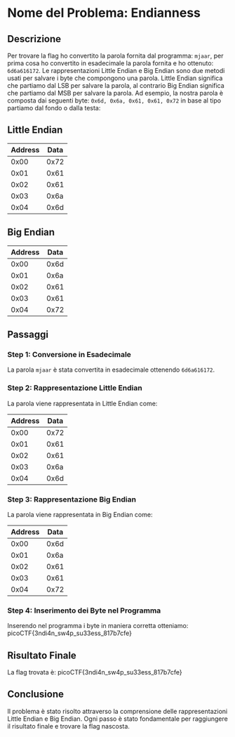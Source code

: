 # Nome del Problema: Endianness

## Descrizione

Per trovare la flag ho convertito la parola fornita dal programma: `mjaar`, per prima cosa ho convertito in esadecimale la parola fornita e ho ottenuto: `6d6a616172`. Le rappresentazioni Little Endian e Big Endian sono due metodi usati per salvare i byte che compongono una parola. Little Endian significa che partiamo dal LSB per salvare la parola, al contrario Big Endian significa che partiamo dal MSB per salvare la parola. Ad esempio, la nostra parola è composta dai seguenti byte: `0x6d, 0x6a, 0x61, 0x61, 0x72` in base al tipo partiamo dal fondo o dalla testa:

## Little Endian

| Address | Data  |
|---------|-------|
| 0x00    | 0x72  |
| 0x01    | 0x61  |
| 0x02    | 0x61  |
| 0x03    | 0x6a  |
| 0x04    | 0x6d  |

## Big Endian

| Address | Data  |
|---------|-------|
| 0x00    | 0x6d  |
| 0x01    | 0x6a  |
| 0x02    | 0x61  |
| 0x03    | 0x61  |
| 0x04    | 0x72  |

## Passaggi

### Step 1: Conversione in Esadecimale

La parola `mjaar` è stata convertita in esadecimale ottenendo `6d6a616172`.

### Step 2: Rappresentazione Little Endian

La parola viene rappresentata in Little Endian come:

| Address | Data  |
|---------|-------|
| 0x00    | 0x72  |
| 0x01    | 0x61  |
| 0x02    | 0x61  |
| 0x03    | 0x6a  |
| 0x04    | 0x6d  |

### Step 3: Rappresentazione Big Endian

La parola viene rappresentata in Big Endian come:

| Address | Data  |
|---------|-------|
| 0x00    | 0x6d  |
| 0x01    | 0x6a  |
| 0x02    | 0x61  |
| 0x03    | 0x61  |
| 0x04    | 0x72  |

### Step 4: Inserimento dei Byte nel Programma

Inserendo nel programma i byte in maniera corretta otteniamo:
picoCTF{3ndi4n_sw4p_su33ess_817b7cfe}

## Risultato Finale

La flag trovata è:
picoCTF{3ndi4n_sw4p_su33ess_817b7cfe}

## Conclusione

Il problema è stato risolto attraverso la comprensione delle rappresentazioni Little Endian e Big Endian. Ogni passo è stato fondamentale per raggiungere il risultato finale e trovare la flag nascosta.
